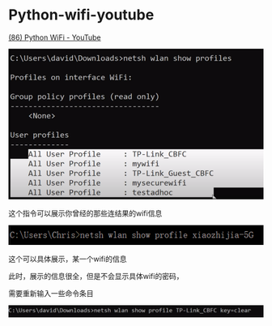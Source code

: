 # Python-wifi-youtube

[(86) Python WiFi - YouTube](https://www.youtube.com/watch?v=SzYKzAHsdMg)

![image-20210226124212488](Python-wifi-youtube.assets/image-20210226124212488.png)

这个指令可以展示你曾经的那些连结果的wifi信息

![image-20210226124823017](Python-wifi-youtube.assets/image-20210226124823017.png)

这个可以具体展示，某一个wifi的信息

此时，展示的信息很全，但是不会显示具体wifi的密码，

需要重新输入一些命令条目

![image-20210226124958634](Python-wifi-youtube.assets/image-20210226124958634.png)

